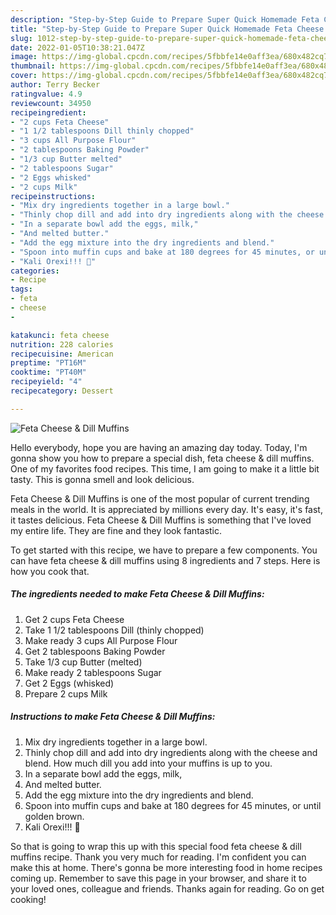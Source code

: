 ```yaml
---
description: "Step-by-Step Guide to Prepare Super Quick Homemade Feta Cheese &amp;amp; Dill Muffins"
title: "Step-by-Step Guide to Prepare Super Quick Homemade Feta Cheese &amp;amp; Dill Muffins"
slug: 1012-step-by-step-guide-to-prepare-super-quick-homemade-feta-cheese-and-amp-dill-muffins
date: 2022-01-05T10:38:21.047Z
image: https://img-global.cpcdn.com/recipes/5fbbfe14e0aff3ea/680x482cq70/feta-cheese-dill-muffins-recipe-main-photo.jpg
thumbnail: https://img-global.cpcdn.com/recipes/5fbbfe14e0aff3ea/680x482cq70/feta-cheese-dill-muffins-recipe-main-photo.jpg
cover: https://img-global.cpcdn.com/recipes/5fbbfe14e0aff3ea/680x482cq70/feta-cheese-dill-muffins-recipe-main-photo.jpg
author: Terry Becker
ratingvalue: 4.9
reviewcount: 34950
recipeingredient:
- "2 cups Feta Cheese"
- "1 1/2 tablespoons Dill thinly chopped"
- "3 cups All Purpose Flour"
- "2 tablespoons Baking Powder"
- "1/3 cup Butter melted"
- "2 tablespoons Sugar"
- "2 Eggs whisked"
- "2 cups Milk"
recipeinstructions:
- "Mix dry ingredients together in a large bowl."
- "Thinly chop dill and add into dry ingredients along with the cheese and blend. How much dill you add into your muffins is up to you."
- "In a separate bowl add the eggs, milk,"
- "And melted butter."
- "Add the egg mixture into the dry ingredients and blend."
- "Spoon into muffin cups and bake at 180 degrees for 45 minutes, or until golden brown."
- "Kali Orexi!!! 🙂"
categories:
- Recipe
tags:
- feta
- cheese
- 

katakunci: feta cheese  
nutrition: 228 calories
recipecuisine: American
preptime: "PT16M"
cooktime: "PT40M"
recipeyield: "4"
recipecategory: Dessert

---
```



![Feta Cheese &amp; Dill Muffins](https://img-global.cpcdn.com/recipes/5fbbfe14e0aff3ea/680x482cq70/feta-cheese-dill-muffins-recipe-main-photo.jpg)

Hello everybody, hope you are having an amazing day today. Today, I'm gonna show you how to prepare a special dish, feta cheese &amp; dill muffins. One of my favorites food recipes. This time, I am going to make it a little bit tasty. This is gonna smell and look delicious.



Feta Cheese &amp; Dill Muffins is one of the most popular of current trending meals in the world. It is appreciated by millions every day. It's easy, it's fast, it tastes delicious. Feta Cheese &amp; Dill Muffins is something that I've loved my entire life. They are fine and they look fantastic.


To get started with this recipe, we have to prepare a few components. You can have feta cheese &amp; dill muffins using 8 ingredients and 7 steps. Here is how you cook that.

<!--inarticleads1-->

##### The ingredients needed to make Feta Cheese &amp; Dill Muffins:

1. Get 2 cups Feta Cheese
1. Take 1 1/2 tablespoons Dill (thinly chopped)
1. Make ready 3 cups All Purpose Flour
1. Get 2 tablespoons Baking Powder
1. Take 1/3 cup Butter (melted)
1. Make ready 2 tablespoons Sugar
1. Get 2 Eggs (whisked)
1. Prepare 2 cups Milk




<!--inarticleads2-->

##### Instructions to make Feta Cheese &amp; Dill Muffins:

1. Mix dry ingredients together in a large bowl.
1. Thinly chop dill and add into dry ingredients along with the cheese and blend. How much dill you add into your muffins is up to you.
1. In a separate bowl add the eggs, milk,
1. And melted butter.
1. Add the egg mixture into the dry ingredients and blend.
1. Spoon into muffin cups and bake at 180 degrees for 45 minutes, or until golden brown.
1. Kali Orexi!!! 🙂




So that is going to wrap this up with this special food feta cheese &amp; dill muffins recipe. Thank you very much for reading. I'm confident you can make this at home. There's gonna be more interesting food in home recipes coming up. Remember to save this page in your browser, and share it to your loved ones, colleague and friends. Thanks again for reading. Go on get cooking!
